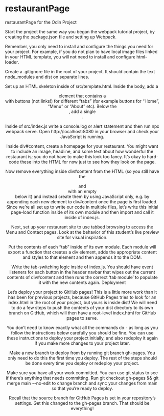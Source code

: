 # restaurantPage
restaurantPage for the Odin Project

Start the project the same way you began the webpack tutorial project, by creating the package.json file and setting up Webpack.

Remember, you only need to install and configure the things you need for your project. For example, if you do not plan to have local image files linked in your HTML template, you will not need to install and configure html-loader.

Create a .gitignore file in the root of your project. It should contain the text node_modules and dist on separate lines.

Set up an HTML skeleton inside of src/template.html. Inside the body, add a <header> element that contains a <nav> with buttons (not links!) for different “tabs” (for example buttons for “Home”, “Menu” or “About” etc). Below the <header>, add a single <div id="content">.

Inside of src/index.js write a console.log or alert statement and then run npx webpack serve. Open http://localhost:8080 in your browser and check your JavaScript is running.

Inside div#content, create a homepage for your restaurant. You might want to include an image, headline, and some text about how wonderful the restaurant is; you do not have to make this look too fancy. It’s okay to hard-code these into the HTML for now just to see how they look on the page.

Now remove everything inside div#content from the HTML (so you still have the <header> and <nav> with an empty <div id="content"> below it) and instead create them by using JavaScript only, e.g. by appending each new element to div#content once the page is first loaded. Since we’re all set up to write our code in multiple files, let’s write this initial page-load function inside of its own module and then import and call it inside of index.js.

Next, set up your restaurant site to use tabbed browsing to access the Menu and Contact pages. Look at the behavior of this student’s live preview site for visual inspiration.

Put the contents of each “tab” inside of its own module. Each module will export a function that creates a div element, adds the appropriate content and styles to that element and then appends it to the DOM.

Write the tab-switching logic inside of index.js. You should have event listeners for each button in the header navbar that wipes out the current contents of div#content and then runs the correct ‘tab module’ to populate it with the new contents again.
Deployment

Let’s deploy your project to GitHub pages! This is a little more work than it has been for previous projects, because GitHub Pages tries to look for an index.html in the root of your project, but yours is inside dist! We will need to do a few steps to push the contents of your dist directory to its own branch on GitHub, which will then have a root-level index.html for GitHub pages to serve.

You don’t need to know exactly what all the commands do - as long as you follow the instructions below carefully you should be fine. You can use these instructions to deploy your project initially, and also redeploy it again if you make more changes to your project later.

Make a new branch to deploy from by running git branch gh-pages. You only need to do this the first time you deploy. The rest of the steps should be done every time you deploy or redeploy your project.

Make sure you have all your work committed. You can use git status to see if there’s anything that needs committing.
Run git checkout gh-pages && git merge main --no-edit to change branch and sync your changes from main so that you’re ready to deploy.

Recall that the source branch for GitHub Pages is set in your repository’s settings. Get this changed to the gh-pages branch. That should be everything!